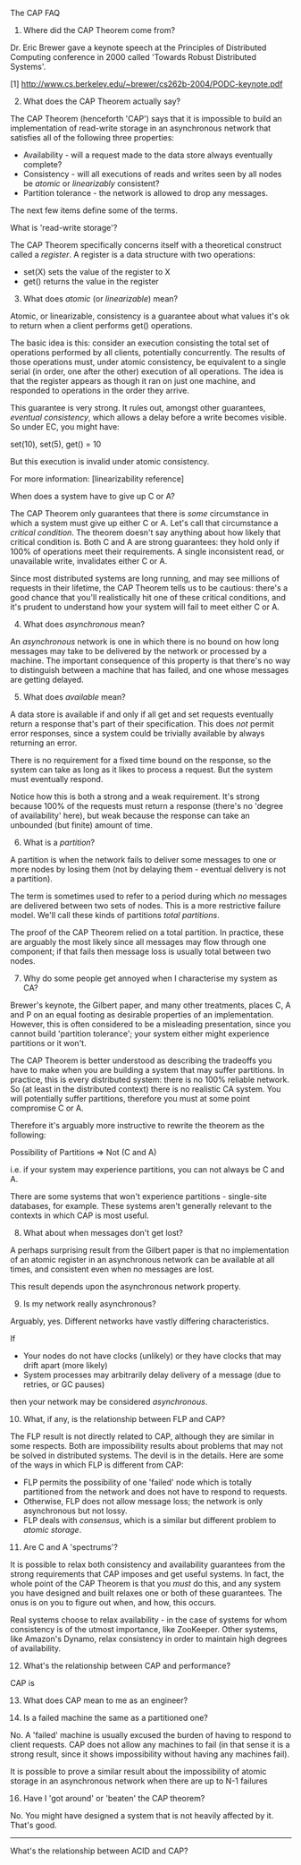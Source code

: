 The CAP FAQ

1. Where did the CAP Theorem come from?

Dr. Eric Brewer gave a keynote speech at the Principles of Distributed
Computing conference in 2000 called 'Towards Robust Distributed Systems'.

[1] http://www.cs.berkeley.edu/~brewer/cs262b-2004/PODC-keynote.pdf

2. What does the CAP Theorem actually say?

The CAP Theorem (henceforth 'CAP') says that it is impossible to build
an implementation of read-write storage in an asynchronous network that
satisfies all of the following three properties:

* Availability - will a request made to the data store always eventually complete?
* Consistency - will all executions of reads and writes seen by all nodes be _atomic_ or _linearizably_ consistent?
* Partition tolerance - the network is allowed to drop any messages.

The next few items define some of the terms.

What is 'read-write storage'?

The CAP Theorem specifically concerns itself with a theoretical
construct called a _register_. A register is a data structure with two
operations:

* set(X) sets the value of the register to X
* get() returns the value in the register

3. What does _atomic_ (or _linearizable_) mean?

Atomic, or linearizable, consistency is a guarantee about what values
it's ok to return when a client performs get() operations.

The basic idea is this: consider an execution consisting the total set
of operations performed by all clients, potentially concurrently. The
results of those operations must, under atomic consistency, be
equivalent to a single serial (in order, one after the other)
execution of all operations. The idea is that the register appears as
though it ran on just one machine, and responded to operations in the
order they arrive.

This guarantee is very strong. It rules out, amongst other guarantees,
_eventual consistency_, which allows a delay before a write becomes
visible. So under EC, you might have:

set(10), set(5), get() = 10

But this execution is invalid under atomic consistency.

For more information: [linearizability reference]

When does a system have to give up C or A?

The CAP Theorem only guarantees that there is _some_ circumstance in
which a system must give up either C or A. Let's call that
circumstance a _critical condition_.  The theorem doesn't say anything
about how likely that critical condition is. Both C and A are strong
guarantees: they hold only if 100% of operations meet their
requirements. A single inconsistent read, or unavailable write,
invalidates either C or A.

Since most distributed systems are long running, and may see millions
of requests in their lifetime, the CAP Theorem tells us to be
cautious: there's a good chance that you'll realistically hit one of
these critical conditions, and it's prudent to understand how your
system will fail to meet either C or A.

4. What does _asynchronous_ mean?

An _asynchronous_ network is one in which there is no bound on how
long messages may take to be delivered by the network or processed by
a machine. The important consequence of this property is that there's
no way to distinguish between a machine that has failed, and one whose
messages are getting delayed.

5. What does _available_ mean?

A data store is available if and only if all get and set requests
eventually return a response that's part of their specification. This
does _not_ permit error responses, since a system could be trivially
available by always returning an error.

There is no requirement for a fixed time bound on the response, so the
system can take as long as it likes to process a request. But the
system must eventually respond.

Notice how this is both a strong and a weak requirement. It's strong
because 100% of the requests must return a response (there's no
'degree of availability' here), but weak because the response can take
an unbounded (but finite) amount of time.

6. What is a _partition_?

A partition is when the network fails to deliver some messages to one
or more nodes by losing them (not by delaying them - eventual delivery
is not a partition).

The term is sometimes used to refer to a period during which _no_
messages are delivered between two sets of nodes. This is a more
restrictive failure model. We'll call these kinds of partitions _total
partitions_.

The proof of the CAP Theorem relied on a total partition. In practice,
these are arguably the most likely since all messages may flow through
one component; if that fails then message loss is usually total
between two nodes.

7. Why do some people get annoyed when I characterise my system as CA?

Brewer's keynote, the Gilbert paper, and many other treatments, places
C, A and P on an equal footing as desirable properties of an
implementation. However, this is often considered to be a misleading
presentation, since you cannot build 'partition tolerance'; your
system either might experience partitions or it won't.

The CAP Theorem is better understood as describing the tradeoffs you
have to make when you are building a system that may suffer
partitions. In practice, this is every distributed system: there is no
100% reliable network. So (at least in the distributed context) there
is no realistic CA system. You will potentially suffer partitions,
therefore you must at some point compromise C or A.

Therefore it's arguably more instructive to rewrite the theorem as the
following:

Possibility of Partitions => Not (C and A)

i.e. if your system may experience partitions, you can not always be C
and A.

There are some systems that won't experience partitions - single-site
databases, for example. These systems aren't generally relevant to the
contexts in which CAP is most useful.

8. What about when messages don't get lost?

A perhaps surprising result from the Gilbert paper is that no
implementation of an atomic register in an asynchronous network can be
available at all times, and consistent even when no messages are lost.

This result depends upon the asynchronous network property.

9. Is my network really asynchronous?

Arguably, yes. Different networks have vastly differing characteristics.

If

* Your nodes do not have clocks (unlikely) or they have clocks that may drift apart (more likely)
* System processes may arbitrarily delay delivery of a message (due to retries, or GC pauses)

then your network may be considered _asynchronous_.

10. What, if any, is the relationship between FLP and CAP?

The FLP result is not directly related to CAP, although they are
similar in some respects. Both are impossibility results about
problems that may not be solved in distributed systems. The devil is
in the details. Here are some of the ways in which FLP is different
from CAP:

* FLP permits the possibility of one 'failed' node which is totally
  partitioned from the network and does not have to respond to
  requests.
* Otherwise, FLP does not allow message loss; the network
  is only asynchronous but not lossy.
* FLP deals with _consensus_, which is a similar but different problem
  to _atomic storage_.

11. Are C and A 'spectrums'?

It is possible to relax both consistency and availability guarantees
from the strong requirements that CAP imposes and get useful
systems. In fact, the whole point of the CAP Theorem is that you
_must_ do this, and any system you have designed and built relaxes one
or both of these guarantees. The onus is on you to figure out when,
and how, this occurs.

Real systems choose to relax availability - in the case of systems for
whom consistency is of the utmost importance, like ZooKeeper. Other
systems, like Amazon's Dynamo, relax consistency in order to maintain
high degrees of availability.

12. What's the relationship between CAP and performance?

CAP is

13. What does CAP mean to me as an engineer?

14. Is a failed machine the same as a partitioned one?

No. A 'failed' machine is usually excused the burden of having to
respond to client requests. CAP does not allow any machines to fail
(in that sense it is a strong result, since it shows impossibility
without having any machines fail).

It is possible to prove a similar result about the impossibility of
atomic storage in an asynchronous network when there are up to N-1
failures

16. Have I 'got around' or 'beaten' the CAP theorem?

No. You might have designed a system that is not heavily affected by
it. That's good.


---------------------

What's the relationship between ACID and CAP?
